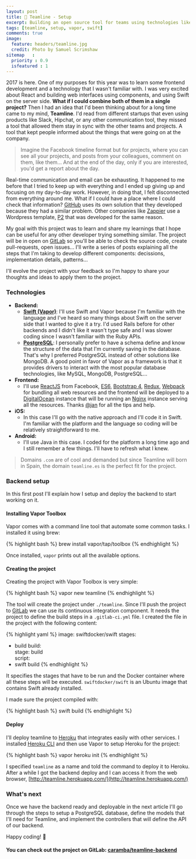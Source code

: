 ```yaml
---
layout: post
title: 📝 Teamline - Setup
excerpt: Building an open source tool for teams using technologies like Swift on the server side, and ReactJS for the frontend.
tags: [teamline, setup, vapor, swift]
comments: true
image:
  feature: headers/teamline.jpg
  credit: Photo by Samuel Scrimshaw
sitemap   :
  priority : 0.9
  isfeatured : 1
---
```


2017 is here. One of my purposes for this year was to learn some frontend development and a technology that I wasn't familiar with. I was very excited about React and building web interfaces using components, and using Swift on the server side. **What if I could combine both of them in a single project?** Then I had an idea that I'd been thinking about for a long time came to my mind, **Teamline**. I'd read from different startups that even using products like Slack, Hipchat, or any other communication tool, they missed a tool that allowed them stay in sync with the other teams and projects. A tool that kept people informed about the things that were going on at the company.

> Imagine the Facebook timeline format but for projects, where you can see all your projects, and posts from your colleagues, comment on them, like them... And at the end of the day, only if you are interested, you'd get a report about the day.

Real-time communication and email can be exhausting. It happened to me before that I tried to keep up with everything and I ended up giving up and focusing on my day-to-day work. However, in doing that, I felt disconnected from everything around me. What if I could have a place where I could check that information? [GitHub](https://github.com) uses its own solution that they developed because they had a similar problem. Other companies like [Zappier](https://zappier.com) use a Wordpress template, [P2](https://p2theme.com/) that was developed for the same reason. 

My goal with this project was to learn and share my learnings that I hope can be useful for any other developer trying something similar. The project will be in open on [GitLab](https://gitlab.com) so you'll be able to check the source code, create pull-requests, open issues... I'll write a series of posts explaining all the steps that I'm taking to develop different components: decissions, implementation details, patterns...

I'll evolve the project with your feedback so I'm happy to share your thoughts and ideas to apply them to the project.

### Technologies

- **Backend:**
  - **[Swift (Vapor)](https://vapor.codes/)**: I'll use Swift and Vapor because I'm familiar with the language and I've heard so many things about Swift on the server side that I wanted to give it a try. I'd used Rails before for other backends and I didn't like it wasn't type safe and I was slower coding since I wasn't familiar with the Ruby APIs.
  - [**PostgreSQL**](https://www.postgresql.org/): I personally prefer to have a schema define and know the structure of the data that I'm currently saving in the database. That's why I preferred PostgreSQL instead of other solutions like MongoDB. A good point in favor of Vapor as a framework is that it provides drivers to interact with the most popular database technologies, like MySQL, MongoDB, PostgreSQL...
- **Frontend:**
  - I'll use [ReactJS](https://facebook.github.io/react/) from Facebook, [ES6](http://es6-features.org/), [Bootstrap 4](https://v4-alpha.getbootstrap.com/), [Redux](https://github.com/reactjs/redux), [Webpack](https://webpack.github.io/) for bundling all web resources and the frontend will be deployed to a [DigitalOcean](https://www.digitalocean.com/) instance that will be running an [Nginx](https://www.nginx.com/resources/wiki/) instance serving all the resources. Thanks [@jan](https://twitter.com/thedeftone) for all the tips and help.
- **iOS:**
  - In this case I'll go with the native approach and I'll code it in Swift. I'm familiar with the platform and the language so coding will be relatively straightforward to me.
- **Android:**
  - I'll use Java in this case. I coded for the platform a long time ago and I still remember a few things. I'll have to refresh what I knew.

> Domains `.com` are of cool and demanded but since Teamline will born in Spain, the domain `teamline.es` is the perfect fit for the project.

### Backend setup

In this first post I'll explain how I setup and deploy the backend to start working on it.

#### Installing Vapor Toolbox

Vapor comes with a command line tool that automate some common tasks. I installed it using brew:

{% highlight bash %}
brew install vapor/tap/toolbox
{% endhighlight %}

Once installed, `vapor` prints out all the available options.

#### Creating the project

Creating the project with Vapor Toolbox is very simple:

{% highlight bash %}
vapor new teamline
{% endhighlight %}

The tool will create the project under `./teamline`. Since I'll push the project to [GitLab](https://gitlab.com) we can use its continuous integration component. It needs the project to define the build steps in a `.gitlab-ci.yml` file. I created the file in the project with the following content:

{% highlight yaml %}
image: swiftdocker/swift 
stages:   
  - build 
build:   
  stage: 
    build   
  script:   
  - swift build
{% endhighlight %}

It specifies the stages that have to be run and the Docker container where all these steps will be executed. `swiftdocker/swift` is an Ubuntu image that contains Swift already installed.

I made sure the project compiled with:

{% highlight bash %}
swift build
{% endhighlight %}

#### Deploy

I'll deploy teamline to [Heroku](https://heroku.com) that integrates easily with other services. I installed [Heroku CLI]() and then use Vapor to setup Heroku for the project:

{% highlight bash %}
vapor heroku init
{% endhighlight %}

I specified `teamline` as a name and told the command to deploy it to Heroku. After a while I got the backend deploy and I can access it from the web browser, [http://teamline.herokuapp.com/](http://teamline.herokuapp.com/)

### What's next

Once we have the backend ready and deployable in the next article I'll go through the steps to setup a PostgreSQL database, define the models that I'll need for Teamline, and implement the controllers that will define the API of our backend.

Happy coding! :tada:


#### You can check out the project on GitLab: [caramba/teamline-backend](https://gitlab.com/caramba/teamline-backend)

